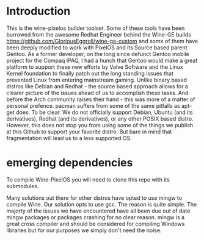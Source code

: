 # Introduction

This is the wine-pixelos builder toolset. Some of these tools have been burrowed from the awesome Redhat Engineer behind the Wine-GE builds  https://github.com/GloriousEggroll/wine-ge-custom and some of them have been deeply modified to work with PixelOS and its Source based parent Gentoo. As a former developer, on the long since defunct Gentoo mobile project for the Compaq IPAQ, I had a hunch that Gentoo would make a great platform to support these new efforts by Valve Software and the Linux Kernel foundation to finally patch out the long standing issues that prevented Linux from entering mainstream gaming. Unlike binary based distros like Debian and Redhat - the source based approach allows for a clearer picture of the issues ahead of us to accomplish these tasks. And before the Arch community raises their hand - this was more of a matter of personal prefence. pacman suffers from some of the same pitfalls as apt-get does. To be clear. We do not officially support Debian, Ubuntu (and its derivatives), Redhat (and its derivatives), or any other POSIX based distro. However, this does not stop you from using some of the things we publish at this Github to support your favorite distro. But bare in mind that fragmentation will lead us to a less supported OS.


# emerging dependencies 

To compile Wine-PixelOS you will need to clone this repo with its submodules.

Many solutions out there for other distros have opted to use mingw to compile Wine. Our solution opts to use gcc. The reason is quite simple. The majorty of the issues we have encountered have all been due out of date mingw packages or packages crashing for no clear reason. mingw is a great cross compiler and should be considered for compiling Windows libraries but for our purposes we simply don't need the noise.






